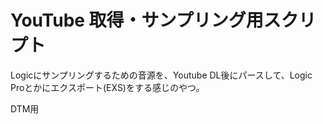 # YouTube 取得・サンプリング用スクリプト

Logicにサンプリングするための音源を、Youtube DL後にパースして、Logic Proとかにエクスポート(EXS)をする感じのやつ。

DTM用
